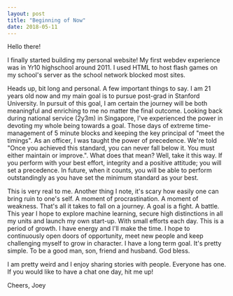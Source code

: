 ```yaml
---
layout: post
title: "Beginning of Now"
date: 2018-05-11
---
```

Hello there!

I finally started building my personal website! My first webdev experience was in Yr10 highschool around 2011. I used HTML to host flash games on my school's server as the school network blocked most sites.

Heads up, bit long and personal.
A few important things to say. I am 21 years old now and my main goal is to pursue post-grad in Stanford University. In pursuit of this goal, I am certain the journey will be both meaningful and enriching to me no matter the final outcome.
Looking back during national service (2y3m) in Singapore, I've experienced the power in devoting my whole being towards a goal. Those days of extreme time-management of 5 minute blocks and keeping the key principal of "meet the timings". 
As an officer, I was taught the power of precedence. We're told "Once you achieved this standard, you can never fall below it. You must either maintain or improve.".
What does that mean? Well, take it this way. If you perform with your best effort, integrity and a positive attitude; you will set a precedence. In future, when it counts, you will be able to perform outstandingly as you have set the minimum standard as your best.

This is very real to me. Another thing I note, it's scary how easily one can bring ruin to one's self. A moment of procrastination. A moment of weakness. That's all it takes to fall on a journey.
A goal is a fight. A battle.
This year I hope to explore machine learning, secure high distinctions in all my units and launch my own start-up. With small efforts each day.
This is a period of growth. I have energy and I'll make the time.
I hope to continuously open doors of opportunity, meet new people and keep challenging myself to grow in character. I have a long term goal. It's pretty simple. To be a good man, son, friend and husband. 
God bless.

I am pretty weird and I enjoy sharing stories with people. Everyone has one. If you would like to have a chat one day, hit me up!

Cheers,
Joey
